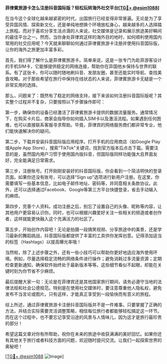 **菲律賓旅游卡怎么注册抖音国际版？轻松玩转海外社交平台[[TG💪+ @esim1088](https://t.me/s/esim1088)]**

在当今这个全球化越来越紧密的时代，出国旅行已经变得非常普遍。无论是为了享受异国风情、探索新文化，还是单纯地想换个环境放松身心，越来越多的人选择踏上旅程。而对于喜欢分享生活点滴的人来说，社交媒体是记录和展示旅途美好瞬间的最佳平台之一。然而，当你身处菲律宾这样的海外目的地时，如何顺利使用国内常用的社交应用呢？今天就来聊聊如何通过菲律賓旅游卡注册并使用抖音国际版，让你的海外之旅更加丰富多彩。

首先，我们得了解什么是菲律賓旅游卡。简单来说，这是一张专门为赴菲游客设计的手机SIM卡，它能够提供稳定的网络连接，帮助你在异国他乡保持与世界的联系。有了这张卡，你可以随时随地刷抖音、发朋友圈，甚至还能实时导航、查找美食攻略。对于那些希望在旅行中保持在线状态的人来说，菲律賓旅游卡无疑是一个非常实用的选择。

那么，问题来了：既然有了稳定的网络支持，接下来该如何注册抖音国际版呢？其实整个过程并不复杂，只要按照以下步骤操作即可：

第一步，确保你的设备已经激活了菲律賓旅游卡提供的数据流量服务。通常情况下，在购买卡片后，商家会指导你如何插入SIM卡以及激活流程。如果遇到任何困难，也可以直接联系客服寻求帮助。毕竟，菲律宾的网络服务商们都非常专业，他们能快速解决你的疑问。

第二步，下载并安装抖音国际版应用程序。打开手机的应用商店（如Google Play或Apple App Store），搜索“TikTok”关键词，找到官方版本后点击下载。需要注意的是，虽然国内用户习惯于使用国内版抖音，但国际版同样功能强大且界面友好，完全能满足日常需求。

第三步，注册账号。打开刚刚安装好的抖音国际版，你会看到一个简洁明快的登录页面。如果你还没有账号，可以选择“Sign up”选项进行新用户注册。在这里，你需要填写一些基本信息，比如电子邮件地址、密码等，并同意相关条款协议。此外，还可以选择通过Facebook、Google等第三方平台快捷登录，省去手动输入的麻烦。

第四步，完善个人资料。成功注册之后，别忘了设置自己的头像、昵称等内容，让其他用户更容易认识你。同时，也可以根据兴趣爱好关注一些相关的频道或者创作者，这样就能更快融入这个充满活力的社区了。

第五步，开始创作内容吧！无论是拍摄一段搞笑视频、分享旅途中的美景，还是学习最新的舞蹈挑战，抖音国际版都提供了丰富的工具供你发挥创意。记得添加适当的标签（Hashtags）以提高曝光率哦！

当然啦，除了上述步骤之外，还有一些小技巧可以帮助你更好地适应海外使用环境。例如，尽量选择稳定流畅的网络条件进行操作；避免消耗过多流量资源；定期检查更新通知，确保软件始终处于最新版本等等。这些细节看似不起眼，却能在关键时刻为你节省不少麻烦。

最后提醒大家一句：无论是在菲律宾还是其他国家旅行期间，请务必遵守当地的法律法规和社会公德规范。特别是在使用社交媒体时，要注意尊重他人隐私权，避免发布不当言论或图片。只有这样，才能真正享受到一段愉快而有意义的旅程。

综上所述，通过菲律賓旅游卡注册抖音国际版并不是一件难事。只要掌握了正确的方法，并结合实际需要灵活调整策略，相信每位旅行者都能够轻松搞定这一环节。而在这个过程中，也不要忘记享受沿途的风景与人情味儿，因为这才是旅行最珍贵的部分！

希望这篇文章对你有所帮助，祝你在未来的旅途中收获满满的美好回忆。如果你还有其他关于旅行或者科技方面的问题，欢迎随时提问交流。让我们一起探索世界的奥秘吧！

[[TG💪+ @esim1088](https://t.me/s/esim1088) ![Image](https://i.postimg.cc/4NQfJmqS/Snipaste-2025-05-13-00-14-12.png)]